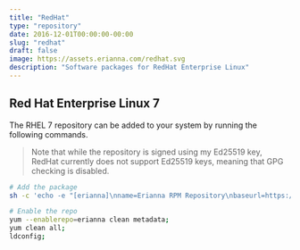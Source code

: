 ```yaml
---
title: "RedHat"
type: "repository"
date: 2016-12-01T00:00:00-00:00
slug: "redhat"
draft: false
image: https://assets.erianna.com/redhat.svg
description: "Software packages for RedHat Enterprise Linux"
---
```


## Red Hat Enterprise Linux 7

The RHEL 7 repository can be added to your system by running the following commands.

> Note that while the repository is signed using my Ed25519 key, RedHat currently does not support Ed25519 keys, meaning that GPG checking is disabled.

```bash
# Add the package
sh -c 'echo -e "[erianna]\nname=Erianna RPM Repository\nbaseurl=https://rpm.erianna.com/RHEL/7/x86_64\nenabled=1\ngpgcheck=0\nprotect=1\ngpgkey=https://www.erianna.com/key.asc" > /etc/yum.repos.d/rpm.erianna.com.repo';

# Enable the repo
yum --enablerepo=erianna clean metadata;
yum clean all;
ldconfig;
```